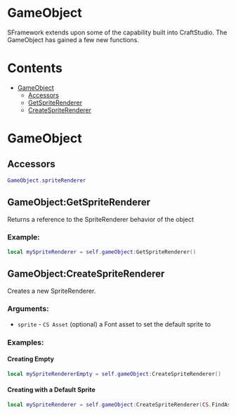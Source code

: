 # GameObject
SFramework extends upon some of the capability built into CraftStudio.  The GameObject has gained a few new functions.

# Contents
- [GameObject](#gameobject)
  - [Accessors](#accessors)
  - [GetSpriteRenderer](#gameobjectgetspriterenderer)
  - [CreateSpriteRenderer](#gameobjectcreatespriterenderer)

# GameObject
## Accessors
```lua
GameObject.spriteRenderer
```
## GameObject:GetSpriteRenderer
Returns a reference to the SpriteRenderer behavior of the object
### Example:
```lua
local mySpriteRenderer = self.gameObject:GetSpriteRenderer()
```
## GameObject:CreateSpriteRenderer
Creates a new SpriteRenderer.
### Arguments:
- `sprite` - `CS Asset` (optional) a Font asset to set the default sprite to
### Examples:
#### Creating Empty
```lua
local mySpriteRendererEmpty = self.gameObject:CreateSpriteRenderer()
```
#### Creating with a Default Sprite
```lua
local mySpriteRenderer = self.gameObject:CreateSpriteRenderer(CS.FindAsset("Sprites/Sample/SampleSprite", "Font"))
```
